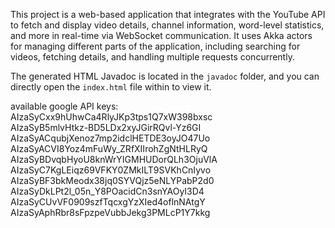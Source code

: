 This project is a web-based application that integrates with the YouTube API to fetch and display video details, channel information, word-level statistics, and more in real-time via WebSocket communication. It uses Akka actors for managing different parts of the application, including searching for videos, fetching details, and handling multiple requests concurrently.

The generated HTML Javadoc is located in the `javadoc` folder, and you can directly open the `index.html` file 
within to view it.

available google API keys:  
AIzaSyCxx9hUhwCa4RlyJKp3tps1Q7xW398bxsc  
AIzaSyB5mlvHtkz-BD5LDx2xyJGirRQvl-Yz6GI  
AIzaSyACqubjXenoz7mp2idclHETDE3oyJO47Uo  
AIzaSyACVI8Yoz4mFuWy_ZRfXIIrohZgNtHLRyQ  
AIzaSyBDvqbHyoU8knWrYIGMHUDorQLh3OjuVlA  
AIzaSyC7KgLEiqz69VFKY0ZMkILT9SVKhCnIyvo  
AIzaSyBF3bkMeodx38jq0SYVQjz5eNLYPabP2d0  
AIzaSyDkLPt2l_05n_Y8POacidCn3snYAOyI3D4  
AIzaSyCUvVF0909szfTqcxgYzXIed4oflnNAtgY  
AIzaSyAphRbr8sFpzpeVubbJekg3PMLcP1Y7kkg  
